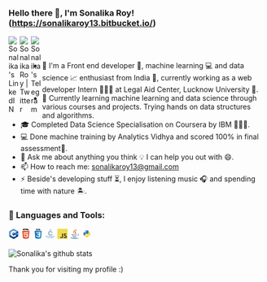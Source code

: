 ### Hello there 👋, I'm Sonalika Roy! (https://sonalikaroy13.bitbucket.io/)

<a href="https://www.linkedin.com/in/sonalikaroy">
  <img align="left" alt="Sonalika's LinkedIN" width="22px" src="https://cdn.jsdelivr.net/npm/simple-icons@v3/icons/linkedin.svg" />
</a>
<a href="https://twitter.com/sonalikaroy13">
  <img align="left" alt="Sonalika Roy | Twitter" width="22px" src="https://cdn.jsdelivr.net/npm/simple-icons@v3/icons/twitter.svg" />
</a>
<a href="https://t.me/abc_1300">
  <img align="left" alt="Sonalika's Telegram" width="22px" src="https://cdn.jsdelivr.net/npm/simple-icons@v3/icons/telegram.svg" />
</a>  

<br />
<br />

- 🔭 I'm a Front end developer 📲, machine learning 💻 and data science 📈 enthusiast from India 🚀, currently working as a web developer Intern 🙋🏻‍♀️ at Legal Aid Center, Lucknow University 💼.
- 🌱 Currently learning machine learning and data science through various courses and projects. Trying hands on data structures and algorithms.
- 🎓 Completed Data Science Specialisation on Coursera by IBM 👩‍🎓💼.
- 💻 Done machine training by Analytics Vidhya and scored 100% in final assessment🥇.
- 💬 Ask me about anything you think 💡 I can help you out with 😄.
- 📫 How to reach me: sonalikaroy13@gmail.com
- ⚡ Beside's developing stuff ⏳, I enjoy listening music 🎧 and spending time with nature 🏝️. 


### 📌  Languages and Tools: 
<code><img height="20" src="https://raw.githubusercontent.com/github/explore/80688e429a7d4ef2fca1e82350fe8e3517d3494d/topics/cpp/cpp.png"></code>
<code><img height="20" src="https://raw.githubusercontent.com/github/explore/80688e429a7d4ef2fca1e82350fe8e3517d3494d/topics/html/html.png"></code>
<code><img height="20" src="https://raw.githubusercontent.com/github/explore/80688e429a7d4ef2fca1e82350fe8e3517d3494d/topics/css/css.png"></code>
<code><img height="20" src="https://raw.githubusercontent.com/github/explore/80688e429a7d4ef2fca1e82350fe8e3517d3494d/topics/c/c.png"></code>
<code><img height="20" src="https://raw.githubusercontent.com/github/explore/80688e429a7d4ef2fca1e82350fe8e3517d3494d/topics/javascript/javascript.png"></code>
<code><img height="20" src="https://raw.githubusercontent.com/github/explore/80688e429a7d4ef2fca1e82350fe8e3517d3494d/topics/java/java.png"></code>
<code><img height="20" src="https://raw.githubusercontent.com/github/explore/80688e429a7d4ef2fca1e82350fe8e3517d3494d/topics/python/python.png"></code>
<br />
<br />
![Sonalika's github stats](https://github-readme-stats.vercel.app/api?username=sonalikaroy13&hide=stars&show_icons=true)
<br />

Thank you for visiting my profile :)
